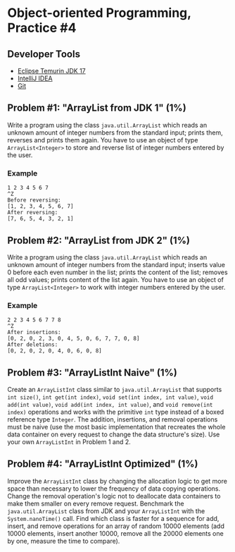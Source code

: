 Object-oriented Programming, Practice #4
========================================

## Developer Tools

* [Eclipse Temurin JDK 17](https://adoptium.net)
* [IntelliJ IDEA](https://www.jetbrains.com/idea/download)
* [Git](https://git-scm.com)

## Problem #1: "ArrayList from JDK 1" (1%)

Write a program using the class `java.util.ArrayList` which reads an unknown
amount of integer numbers from the standard input; prints them, reverses and
prints them again.  You have to use an object of type `ArrayList<Integer>` to
store and reverse list of integer numbers entered by the user.

### Example

```
1 2 3 4 5 6 7
^Z
Before reversing:
[1, 2, 3, 4, 5, 6, 7]
After reversing:
[7, 6, 5, 4, 3, 2, 1]
```

## Problem #2: "ArrayList from JDK 2" (1%)

Write a program using the class `java.util.ArrayList` which reads an unknown
amount of integer numbers from the standard input; inserts value 0 before each
even number in the list; prints the content of the list; removes all odd values;
prints content of the list again. You have to use an object of type
`ArrayList<Integer>` to work with integer numbers entered by the user.

### Example

```
2 2 3 4 5 6 7 7 8
^Z
After insertions:
[0, 2, 0, 2, 3, 0, 4, 5, 0, 6, 7, 7, 0, 8]
After deletions:
[0, 2, 0, 2, 0, 4, 0, 6, 0, 8]
```

## Problem #3: "ArrayListInt Naive" (1%)

Create an `ArrayListInt` class similar to `java.util.ArrayList` that supports
`int size()`, `int get(int index)`, `void set(int index, int value)`, `void
add(int value)`, `void add(int index, int value)`, and `void remove(int index)`
operations and works with the primitive `int` type instead of a boxed reference
type `Integer`. The addition, insertions, and removal operations must be naive
(use the most basic implementation that recreates the whole data container on
every request to change the data structure's size). Use your own `ArrayListInt`
in Problem 1 and 2.

## Problem #4: "ArrayListInt Optimized" (1%)

Improve the `ArrayListInt` class by changing the allocation logic to get more
space than necessary to lower the frequency of data copying operations. Change
the removal operation's logic not to deallocate data containers to make them
smaller on every remove request. Benchmark the `java.util.ArrayList` class from
JDK and your `ArrayListInt` with the `System.nanoTime()` call. Find which class
is faster for a sequence for add, insert, and remove operations for an array of
random 10000 elements (add 10000 elements, insert another 10000, remove all the
20000 elements one by one, measure the time to compare).
